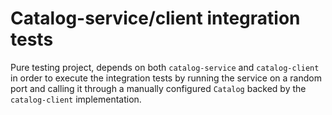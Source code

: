 # Catalog-service/client integration tests

Pure testing project, depends on both `catalog-service` and `catalog-client` in order to execute the integration tests by running the service on a random port and calling it through a manually configured `Catalog` backed by the `catalog-client` implementation.

